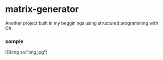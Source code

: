 # matrix-generator

Another project built in my begginings using structured programming with C#

### sample
![](img src"img.jpg")
